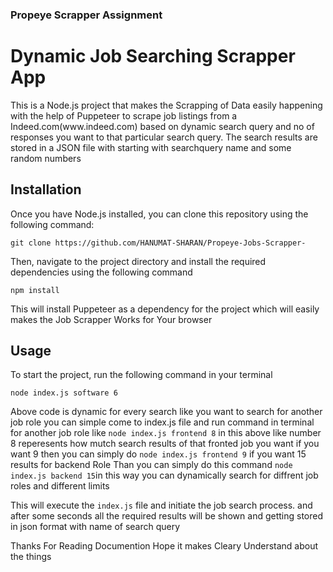 ### Propeye Scrapper Assignment

<h1>Dynamic Job Searching Scrapper App</h1>
   <p>This is a Node.js project that makes the Scrapping of Data easily happening with the help of  Puppeteer to scrape job listings from a Indeed.com(www.indeed.com)  based on dynamic search query and no of responses you want to that particular search query. The search results are stored in a JSON file with starting with searchquery name and some random numbers</p>
<h2>Installation</h2>
</p>
<p>Once you have Node.js installed, you can clone this repository using the following command:</p>
<code>git clone https://github.com/HANUMAT-SHARAN/Propeye-Jobs-Scrapper-</code>

<p>Then, navigate to the project directory and install the required dependencies using the following command</p>
<code>npm install</code>

<p>This will install Puppeteer  as a dependency for the project which will easily makes the Job Scrapper Works for Your browser</p>
<h2>Usage</h2>

<p>To start the project, run the following command in your terminal</p>
<code>node index.js software 6</code>
<p>Above code is dynamic for every search like you want to search for another job role you can simple come to index.js file and run command in terminal for another job role like <code>node index.js frontend 8</code>
in this above like number 8 reperesents how mutch search results of that fronted job you want if you want 9 then you can simply do <code>node index.js frontend 9</code>
if you want 15 results for backend Role Than you can simply do this command
<code>node index.js backend 15</code>in this way you can dynamically search for diffrent job roles and different limits 
</p>

<p>This will execute the <code>index.js</code> file and initiate the job search process. and after some seconds all the required results will be shown and   getting stored in json format with name of search query  </p>
<p>Thanks For Reading Documention Hope it makes Cleary Understand about the things</p>


